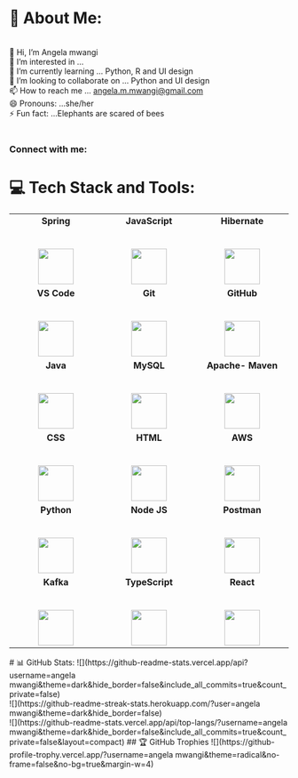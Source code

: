 # 💫 About Me:
<br>    👋 Hi, I’m Angela mwangi<br>    👀 I’m interested in ...<br>    🌱 I’m currently learning ... Python, R and UI design<br>    💞️ I’m looking to collaborate on ... Python and UI design<br>    📫 How to reach me ... angela.m.mwangi@gmail.com<br>    😄 Pronouns: ...she/her<br>    ⚡ Fun fact: ...Elephants are scared of bees<br><br>



<h3 align="left">Connect with me:</h3>
<p align="left">
</p>


# 💻 Tech Stack and Tools:


<table>
  <tbody>
    <tr valign="top">
      <td width="25%" align="center">
        <span><strong>Spring</strong></span><br><br><br>
        <img height="64px" src="https://cdn.svgporn.com/logos/spring.svg">
      </td>
      <td width="25%" align="center">
        <span><strong>JavaScript</strong></span><br><br><br>
        <img height="64px" src="https://cdn.svgporn.com/logos/javascript.svg">
      </td>
      <td width="25%" align="center">
        <span><strong>Hibernate</strong></span><br><br><br>
        <img height="64px" src="https://cdn.svgporn.com/logos/hibernate.svg">
      </td>
    </tr>
      <td width="25%" align="center">
        <span><strong>VS Code</strong></span><br><br><br>
        <img height="64px" src="https://cdn.svgporn.com/logos/visual-studio-code.svg">
      </td>
      <td width="25%" align="center">
        <span><strong>Git</strong></span><br><br><br>
        <img height="64px" src="https://cdn.svgporn.com/logos/git-icon.svg">
      </td>
      <td width="25%" align="center">
        <span><strong>GitHub</strong></span><br><br><br>
        <img height="64px" src="https://cdn.svgporn.com/logos/github-icon.svg">
      </td>
    </tr>
    <tr valign="top">
      <td width="25%" align="center">
        <span><strong>Java</strong></span><br><br><br>
        <img height="64px" src="https://www.vectorlogo.zone/logos/java/java-ar21.svg">
      </td>
      <td width="25%" align="center">
        <span><strong>MySQL</strong></span><br><br><br>
        <img height="64px" src="https://www.vectorlogo.zone/logos/mysql/mysql-ar21.svg">
      </td>
      <td width="25%" align="center">
        <span><strong>Apache- Maven</strong></span><br><br><br>
        <img height="64px" src="https://cdn.svgporn.com/logos/maven.svg">
      </td>
    </tr>
    <tr valign="top">
      <td width="25%" align="center">
        <span><strong>CSS</strong></span><br><br><br>
        <img height="64px" src="https://cdn.svgporn.com/logos/css-3.svg">
      </td>
      <td width="25%" align="center">
        <span><strong>HTML</strong></span><br><br><br>
        <img height="64px" src="https://cdn.svgporn.com/logos/html-5.svg">
      </td>
      <td width="25%" align="center">
        <span><strong>AWS</strong></span><br><br><br>
        <img height="64px" src="https://cdn.svgporn.com/logos/aws.svg">
      </td>
    </tr>
    <tr valign="top">
      <td width="25%" align="center">
        <span><strong>Python</strong></span><br><br><br>
        <img height="64px" src="https://cdn.svgporn.com/logos/python.svg">
      </td>
      <td width="25%" align="center">
        <span><strong>Node JS</strong></span><br><br><br>
        <img height="64px" src="https://cdn.svgporn.com/logos/nodejs.svg">
      </td>
      <td width="25%" align="center">
        <span><strong>Postman</strong></span><br><br><br>
        <img height="64px" src="https://cdn.svgporn.com/logos/postman.svg">
      </td>
    </tr>
 <tr valign="top">
      <td width="25%" align="center">
        <span><strong>Kafka</strong></span><br><br><br>
        <img height="64px" src="https://cdn.svgporn.com/logos/kafka.svg">
      </td>
     <td width="25%" align="center">
          <span><strong>TypeScript</strong></span><br><br><br>
          <img height="64px" src="https://cdn.svgporn.com/logos/typescript-icon.svg">
        </td>
     <td width="25%" align="center">
            <span><strong>React</strong></span><br><br><br>
            <img height="64px" src="https://cdn.svgporn.com/logos/react.svg">
          </td>
    </tr>
  </tbody>
</table>
# 📊 GitHub Stats:
![](https://github-readme-stats.vercel.app/api?username=angela mwangi&theme=dark&hide_border=false&include_all_commits=true&count_private=false)<br/>
![](https://github-readme-streak-stats.herokuapp.com/?user=angela mwangi&theme=dark&hide_border=false)<br/>
![](https://github-readme-stats.vercel.app/api/top-langs/?username=angela mwangi&theme=dark&hide_border=false&include_all_commits=true&count_private=false&layout=compact)
## 🏆 GitHub Trophies
![](https://github-profile-trophy.vercel.app/?username=angela mwangi&theme=radical&no-frame=false&no-bg=true&margin-w=4)
